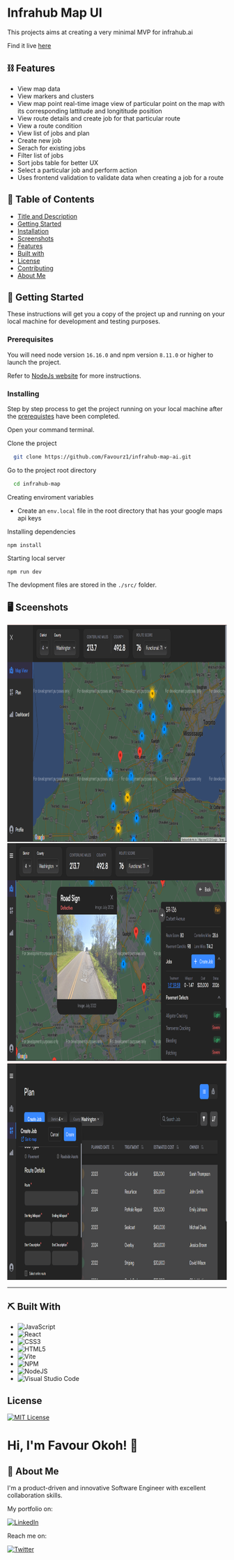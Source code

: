 # Infrahub Map UI <a name="title"></a>

This projects aims at creating a very minimal MVP for infrahub.ai

Find it live [here](https://favourz-infrahub-ai-v1.netlify.app/)

## ⛓ Features <a name="features"></a>

- View map data
- View markers and clusters
- View map point real-time image view of particular point on the map with its corresponding lattitude and longititude position
- View route details and create job for that particular route
- View a route condition
- View list of jobs and plan
- Create new job
- Serach for existing jobs
- Filter list of jobs
- Sort jobs table for better UX
- Select a particular job and perform action
- Uses frontend validation to validate data when creating a job for a route

## 📝 Table of Contents

- [Title and Description](#title)
- [Getting Started](#getting-started)
- [Installation](#installation)
- [Screenshots](#screenshots)
- [Features](#features)
- [Built with](#built-with)
- [License](#license)
- [Contributing](#contributing)
- [About Me](#about-me)

## 🏁 Getting Started <a name="getting-started"></a>

These instructions will get you a copy of the project up and running on your local machine for development and testing purposes.

### Prerequisites

You will need node version `16.16.0` and npm version `8.11.0` or higher to launch the project.

Refer to [NodeJs website](https://nodejs.org/en/download) for more instructions.

### Installing <a name="installation"></a>

Step by step process to get the project running on your local machine after the [prerequistes](#prerequistes) have been completed.

Open your command terminal.

Clone the project

```bash
  git clone https://github.com/Favourz1/infrahub-map-ai.git
```

Go to the project root directory

```bash
  cd infrahub-map
```

Creating enviroment variables

- Create an `env.local` file in the root directory that has your google maps api keys

Installing dependencies

```
npm install
```

Starting local server

```
npm run dev
```

The devlopment files are stored in the `./src/` folder.

## 🖥 Sceenshots <a name="screenshots"></a>

<p align="center">
  <a href="" rel="noopener">
 <img width=100% height=500px style="min-height:"200px"" src="./public/screenshot-1.png" alt="Project demo"></a>
  <a href="" rel="noopener">
 <img width=100% height=500px style="min-height:"200px"" src="./public/screenshot-2.png" alt="Project demo"></a>
  <a href="" rel="noopener">
 <img width=100% height=500px style="min-height:"200px"" src="./public/screenshot-3.png" alt="Project demo"></a>
</p>

---

## ⛏️ Built With <a name="built-with"></a>

- ![JavaScript](https://img.shields.io/badge/javascript-%23323330.svg?style=for-the-badge&logo=javascript&logoColor=%23F7DF1E)
- ![React](https://img.shields.io/badge/react-%2320232a.svg?style=for-the-badge&logo=react&logoColor=%2361DAFB)
- ![CSS3](https://img.shields.io/badge/css3-%231572B6.svg?style=for-the-badge&logo=css3&logoColor=white)
- ![HTML5](https://img.shields.io/badge/html5-%23E34F26.svg?style=for-the-badge&logo=html5&logoColor=white)
- ![Vite](https://img.shields.io/badge/vite-%23646CFF.svg?style=for-the-badge&logo=vite&logoColor=white)
- ![NPM](https://img.shields.io/badge/NPM-%23CB3837.svg?style=for-the-badge&logo=npm&logoColor=white)
- ![NodeJS](https://img.shields.io/badge/node.js-6DA55F?style=for-the-badge&logo=node.js&logoColor=white)
- ![Visual Studio Code](https://img.shields.io/badge/Visual%20Studio%20Code-0078d7.svg?style=for-the-badge&logo=visual-studio-code&logoColor=white)

## License <a name="license"></a>

[![MIT License](https://img.shields.io/badge/License-MIT-green.svg)](https://choosealicense.com/licenses/mit/)

<!-- ## Contributing <a name="contributing"></a>

Contributions are always welcome!

See [contributing.md](./CONTRIBUTING.md) for ways to get started.

Please adhere to this project's code of conduct. -->

# Hi, I'm Favour Okoh! 👋 <a name="about-me"></a>

## 🚀 About Me

I'm a product-driven and innovative Software Engineer with excellent collaboration skills.

My portfolio on:

[![LinkedIn](https://img.shields.io/badge/linkedin-%230077B5.svg?style=for-the-badge&logo=linkedin&logoColor=white)](https://www.linkedin.com/in/favour-okoh/)

Reach me on:

[![Twitter](https://img.shields.io/badge/Twitter-%231DA1F2.svg?style=for-the-badge&logo=Twitter&logoColor=white)](https://twitter.com/_favourz)
